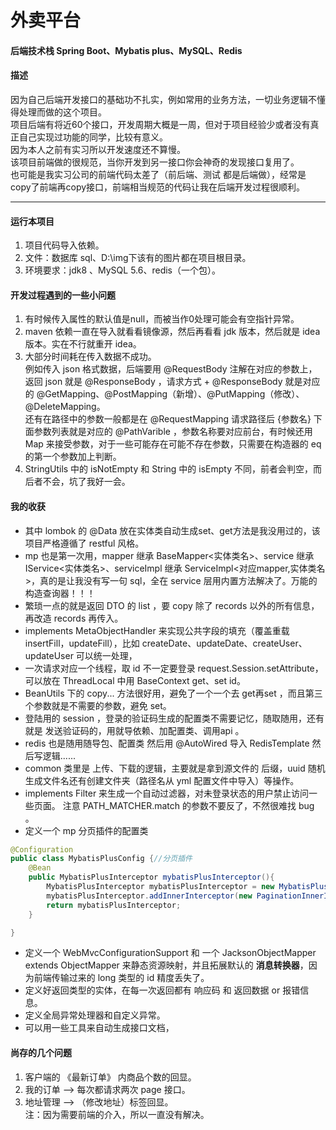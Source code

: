 # 外卖平台


#### 后端技术栈 Spring Boot、Mybatis plus、MySQL、Redis

#### 描述
因为自己后端开发接口的基础功不扎实，例如常用的业务方法，一切业务逻辑不懂得处理而做的这个项目。  
项目后端有将近60个接口，开发周期大概是一周，但对于项目经验少或者没有真正自己实现过功能的同学，比较有意义。  
因为本人之前有实习所以开发速度还不算慢。  
该项目前端做的很规范，当你开发到另一接口你会神奇的发现接口复用了。  
也可能是我实习公司的前端代码太差了（前后端、测试 都是后端做），经常是copy了前端再copy接口，前端相当规范的代码让我在后端开发过程很顺利。


<hr>

#### 运行本项目
1. 项目代码导入依赖。
2. 文件：数据库 sql、D:\img下该有的图片都在项目根目录。
3. 环境要求：jdk8 、MySQL 5.6、redis（一个包）。

#### 开发过程遇到的一些小问题
1. 有时候传入属性的默认值是null，而被当作0处理可能会有空指针异常。
2. maven 依赖一直在导入就看看镜像源，然后再看看 jdk 版本，然后就是 idea 版本。实在不行就重开 idea。
3. 大部分时间耗在传入数据不成功。  
例如传入 json 格式数据，后端要用 @RequestBody 注解在对应的参数上，返回 json 就是 @ResponseBody ，请求方式 + @ResponseBody 就是对应的 @GetMapping、@PostMapping（新增）、@PutMapping（修改）、@DeleteMapping。  
还有在路径中的参数一般都是在 @RequestMapping 请求路径后 {参数名} 下面参数列表就是对应的 @PathVarible ，参数名称要对应前台，有时候还用 Map 来接受参数，对于一些可能存在可能不存在参数，只需要在构造器的 eq 的第一个参数加上判断。
4. StringUtils 中的 isNotEmpty 和 String 中的 isEmpty 不同，前者会判空，而后者不会，坑了我好一会。

#### 我的收获
- 其中 lombok 的 @Data 放在实体类自动生成set、get方法是我没用过的，该项目严格遵循了 restful 风格。  
- mp 也是第一次用，mapper 继承 BaseMapper<实体类名>、service 继承 IService<实体类名>、serviceImpl 继承 ServiceImpl<对应mapper,实体类名>，真的是让我没有写一句 sql，全在 service 层用内置方法解决了。万能的构造查询器！！！  
- 繁琐一点的就是返回 DTO 的 list ，要 copy 除了 records 以外的所有信息，再改造 records 再传入。  
- implements MetaObjectHandler 来实现公共字段的填充（覆盖重载 insertFill，updateFill），比如 createDate、updateDate、createUser、updateUser 可以统一处理，  
- 一次请求对应一个线程，取 id 不一定要登录 request.Session.setAttribute，可以放在 ThreadLocal 中用 BaseContext get、set id。  
- BeanUtils 下的 copy... 方法很好用，避免了一个一个去 get再set ，而且第三个参数就是不需要的参数，避免 set。
- 登陆用的 session ，登录的验证码生成的配置类不需要记忆，随取随用，还有就是 发送验证码的，用就导依赖、加配置类、调用api 。
- redis 也是随用随导包、配置类 然后用 @AutoWired 导入 RedisTemplate 然后写逻辑......
- common 类里是 上传、下载的逻辑，主要就是拿到源文件的 后缀，uuid 随机生成文件名还有创建文件夹（路径名从 yml 配置文件中导入）等操作。
- implements Filter 来生成一个自动过滤器，对未登录状态的用户禁止访问一些页面。 注意 PATH_MATCHER.match 的参数不要反了，不然很难找 bug 。
- 定义一个 mp 分页插件的配置类
``` java
@Configuration
public class MybatisPlusConfig {//分页插件
    @Bean
    public MybatisPlusInterceptor mybatisPlusInterceptor(){
        MybatisPlusInterceptor mybatisPlusInterceptor = new MybatisPlusInterceptor();
        mybatisPlusInterceptor.addInnerInterceptor(new PaginationInnerInterceptor());
        return mybatisPlusInterceptor;
    }

}
```
- 定义一个 WebMvcConfigurationSupport 和 一个 JacksonObjectMapper extends ObjectMapper  来静态资源映射，并且拓展默认的 **消息转换器**，因为前端传输过来的 long 类型的 id 精度丢失了。
- 定义好返回类型的实体，在每一次返回都有 响应码 和 返回数据 or 报错信息。
- 定义全局异常处理器和自定义异常。
- 可以用一些工具来自动生成接口文档，

#### 尚存的几个问题 
1. 客户端的 《最新订单》 内商品个数的回显。
2. 我的订单 --> 每次都请求两次 page 接口。
3. 地址管理 --> （修改地址）标签回显。  
注：因为需要前端的介入，所以一直没有解决。
